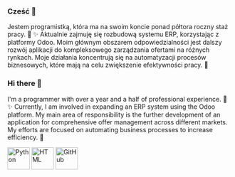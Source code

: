 

### Cześć 👋
Jestem programistką, która ma na swoim koncie ponad półtora roczny staż pracy. 🔭 ✨ Aktualnie zajmuję się rozbudową systemu ERP, korzystając z platformy Odoo. Moim głównym obszarem odpowiedzialności jest dalszy rozwój aplikacji do kompleksowego zarządzania ofertami na różnych rynkach. Moje działania koncentrują się na automatyzacji procesów biznesowych, które mają na celu zwiększenie efektywności pracy. 🚀


### Hi there 👋
I'm a programmer with over a year and a half of professional experience. 🔭 ✨ Currently, I am involved in expanding an ERP system using the Odoo platform. My main area of responsibility is the further development of an application for comprehensive offer management across different markets. My efforts are focused on automating business processes to increase efficiency. 🚀

<img width="50" src="https://user-images.githubusercontent.com/25181517/183423507-c056a6f9-1ba8-4312-a350-19bcbc5a8697.png" alt="Python" title="Python"/>
<img width="50" src="https://user-images.githubusercontent.com/25181517/192158954-f88b5814-d510-4564-b285-dff7d6400dad.png" alt="HTML" title="HTML"/>
<img width="50" src="https://user-images.githubusercontent.com/25181517/192108374-8da61ba1-99ec-41d7-80b8-fb2f7c0a4948.png" alt="GitHub" title="GitHub"/>



